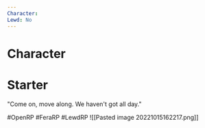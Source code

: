 ```yaml
---
Character: 
Lewd: No
---
```

# Character


# Starter
"Come on, move along. We haven't got all day."

#OpenRP #FeraRP #LewdRP 
![[Pasted image 20221015162217.png]]